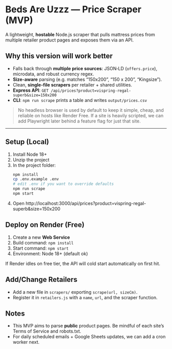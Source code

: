 # Beds Are Uzzz — Price Scraper (MVP)

A lightweight, **hostable** Node.js scraper that pulls mattress prices from multiple retailer product pages and exposes them via an API.

## Why this version will work better
- Falls back through **multiple price sources**: JSON‑LD (`offers.price`), microdata, and robust currency regex.
- **Size-aware** parsing (e.g. matches “150x200”, “150 x 200”, “Kingsize”).
- Clean, **single-file scrapers** per retailer + shared utilities.
- **Express API**: `GET /api/prices?product=vispring-regal-superb&size=150x200`
- **CLI**: `npm run scrape` prints a table and writes `output/prices.csv`

> No headless browser is used by default to keep it simple, cheap, and reliable on hosts like Render Free.
> If a site is heavily scripted, we can add Playwright later behind a feature flag for just that site.

---

## Setup (Local)
1. Install Node 18+
2. Unzip the project
3. In the project folder:
   ```bash
   npm install
   cp .env.example .env
   # edit .env if you want to override defaults
   npm run scrape
   npm start
   ```
4. Open http://localhost:3000/api/prices?product=vispring-regal-superb&size=150x200

## Deploy on Render (Free)
1. Create a new **Web Service**
2. Build command: `npm install`
3. Start command: `npm start`
4. Environment: Node 18+ (default ok)

If Render idles on free tier, the API will cold start automatically on first hit.

## Add/Change Retailers
- Add a new file in `scrapers/` exporting `scrape(url, sizeCm)`.
- Register it in `retailers.js` with a `name`, `url`, and the scraper function.

## Notes
- This MVP aims to parse **public** product pages. Be mindful of each site’s Terms of Service and robots.txt.
- For daily scheduled emails + Google Sheets updates, we can add a cron worker next.
